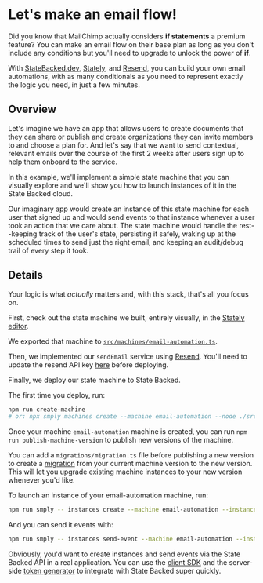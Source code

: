 # Let's make an email flow!

Did you know that MailChimp actually considers **if statements** a premium feature?
You can make an email flow on their base plan as long as you don't include any conditions
but you'll need to upgrade to unlock the power of **if**.

With [StateBacked.dev](https://statebacked.dev), [Stately](https://stately.ai/), and
[Resend](https://resend.com/), you can build your own email automations, with as many
conditionals as you need to represent exactly the logic you need, in just a few minutes.

## Overview

Let's imagine we have an app that allows users to create documents that they can share or publish
and create organizations they can invite members to and choose a plan for.
And let's say that we want to send contextual, relevant emails over the course of the first 2
weeks after users sign up to help them onboard to the service.

In this example, we'll implement a simple state machine that you can visually explore and we'll
show you how to launch instances of it in the State Backed cloud.

Our imaginary app would create an instance of this state machine for each user that signed up
and would send events to that instance whenever a user took an action that we care about.
The state machine would handle the rest--keeping track of the user's state, persisting it
safely, waking up at the scheduled times to send just the right email, and keeping an audit/debug
trail of every step it took.

## Details

Your logic is what _actually_ matters and, with this stack, that's all you focus on.

First, check out the state machine we built, entirely visually, in the [Stately editor](https://stately.ai/registry/editor/412c119a-b389-4ba1-b3fd-67a618616eab?machineId=0281361a-9034-4334-82aa-cbf9cc185b54&mode=Design).

We exported that machine to [`src/machines/email-automation.ts`](./src/machines/email-automation.ts).

Then, we implemented our `sendEmail` service using [Resend](https://www.resend.com).
You'll need to update the resend API key [here](./src/emails/index.ts) before deploying.

Finally, we deploy our state machine to State Backed.

The first time you deploy, run:

```bash
npm run create-machine
# or: npx smply machines create --machine email-automation --node ./src/index.ts
```

Once your machine `email-automation` machine is created, you can run `npm run publish-machine-version` to publish new versions of the machine.

You can add a `migrations/migration.ts` file before publishing a new version to create a [migration](https://docs.statebacked.dev/docs/concepts/migrations)
from your current machine version to the new version.
This will let you upgrade existing machine instances to your new version whenever you'd like.

To launch an instance of your email-automation machine, run:

```bash
npm run smply -- instances create --machine email-automation --instance test-automation --auth-context '{"sub": "test-automation"}' --context '{"userEmail": "adam@statebacked.dev"}'
```

And you can send it events with:

```bash
npm run smply -- instances send-event --machine email-automation --instance test-automation --auth-context '{"sub": "test-automation"}' --event 'createdDocument'
```

Obviously, you'd want to create instances and send events via the State Backed API in a real application.
You can use the [client SDK](https://www.npmjs.com/package/@statebacked/client) and the server-side
[token generator](https://www.npmjs.com/package/@statebacked/token) to integrate with State Backed super quickly.
